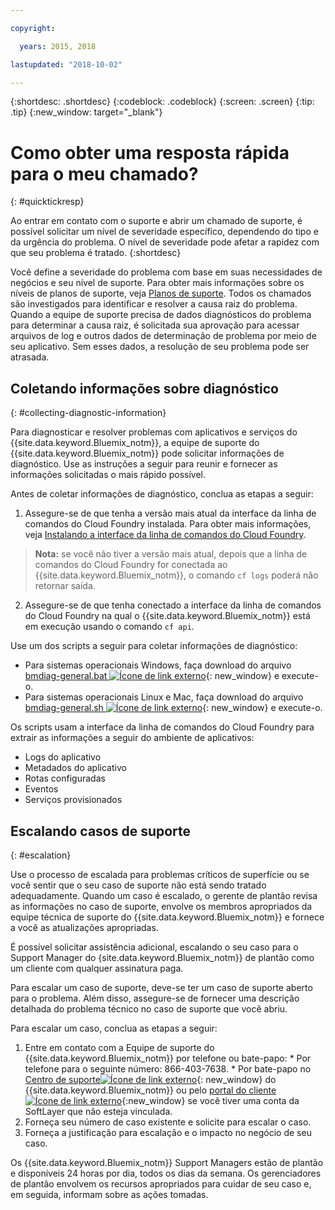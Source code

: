 ```yaml
---

copyright:

  years: 2015, 2018

lastupdated: "2018-10-02"

---
```



{:shortdesc: .shortdesc}
{:codeblock: .codeblock}
{:screen: .screen}
{:tip: .tip}
{:new_window: target="_blank"}


# Como obter uma resposta rápida para o meu chamado?
{: #quicktickresp}

Ao entrar em contato com o suporte e abrir um chamado de suporte, é possível solicitar um nível de severidade específico, dependendo do tipo e da urgência do problema. O nível de severidade pode afetar a rapidez com que seu problema é tratado.
{:shortdesc}

Você define a severidade do problema com base em suas necessidades de negócios e seu nível de suporte. Para obter mais informações sobre os níveis de planos de suporte, veja [Planos de suporte](/docs/get-support/index.html). Todos os chamados são investigados para identificar e resolver a causa raiz do problema. Quando a equipe de suporte precisa de dados diagnósticos do problema para determinar a causa raiz, é solicitada sua aprovação para acessar arquivos de log e outros dados de determinação de problema por meio de seu aplicativo. Sem esses dados, a resolução de seu problema pode ser atrasada.

## Coletando informações sobre diagnóstico
{: #collecting-diagnostic-information}

Para diagnosticar e resolver problemas com aplicativos e serviços do {{site.data.keyword.Bluemix_notm}}, a equipe de suporte do {{site.data.keyword.Bluemix_notm}} pode solicitar informações de diagnóstico. Use as instruções a seguir para reunir e fornecer as informações solicitadas o mais rápido possível.

Antes de coletar informações de diagnóstico, conclua as etapas a seguir:

1. Assegure-se de que tenha a versão mais atual da interface da linha de comandos do Cloud Foundry instalada. Para obter mais informações, veja [Instalando a interface da linha de comandos do Cloud Foundry](/docs/starters/install_cli.html).
>**Nota:** se você não tiver a versão mais atual, depois que a linha de comandos do Cloud Foundry for conectada ao {{site.data.keyword.Bluemix_notm}}, o comando `cf logs` poderá não retornar saída.
2. Assegure-se de que tenha conectado a interface da linha de comandos do Cloud Foundry na qual o {{site.data.keyword.Bluemix_notm}} está em execução usando o comando `cf api`.

Use um dos scripts a seguir para coletar informações de diagnóstico:

  * Para sistemas operacionais Windows, faça download do arquivo [bmdiag-general.bat ![Ícone de link externo](../icons/launch-glyph.svg "Ícone de link externo")](http://bluemix-mustgather.mybluemix.net/mustgather/general/bmdiag-general.bat){: new_window} e execute-o.
  * Para sistemas operacionais Linux e Mac, faça download do arquivo [bmdiag-general.sh ![Ícone de link externo](../icons/launch-glyph.svg "Ícone de link externo")](http://bluemix-mustgather.mybluemix.net/mustgather/general/bmdiag-general.sh){: new_window} e execute-o.

Os scripts usam a interface da linha de comandos do Cloud Foundry para extrair as informações a seguir do ambiente de aplicativos:
  * Logs do aplicativo
  * Metadados do aplicativo
  * Rotas configuradas
  * Eventos
  * Serviços provisionados

## Escalando casos de suporte
{: #escalation}

Use o processo de escalada para problemas críticos de superfície ou se você sentir que o seu caso de suporte não está sendo tratado adequadamente. Quando um caso é escalado, o gerente de plantão revisa as informações no caso de suporte, envolve os membros apropriados da equipe técnica de suporte do {{site.data.keyword.Bluemix_notm}} e fornece a você as atualizações apropriadas.

É possível solicitar assistência adicional, escalando o seu caso para o Support Manager do {site.data.keyword.Bluemix_notm}} de plantão como um cliente com qualquer assinatura paga. 

Para escalar um caso de suporte, deve-se ter um caso de suporte aberto para o problema. Além disso, assegure-se de fornecer uma descrição detalhada do problema técnico no caso de suporte que você abriu.

 Para escalar um caso, conclua as etapas a seguir:

  1. Entre em contato com a Equipe de suporte do {{site.data.keyword.Bluemix_notm}} por telefone ou bate-papo:
    * Por telefone para o seguinte número: 866-403-7638.
    * Por bate-papo no [Centro de suporte![Ícone de link externo](../icons/launch-glyph.svg "Ícone de link externo")](https://console.bluemix.net/unifiedsupport/supportcenter){: new_window} do {{site.data.keyword.Bluemix_notm}} ou pelo [portal do cliente ![Ícone de link externo](../icons/launch-glyph.svg)](https://control.softlayer.com/){:new_window} se você tiver uma conta da SoftLayer que não esteja vinculada.
  2. Forneça seu número de caso existente e solicite para escalar o caso.
  3. Forneça a justificação para escalação e o impacto no negócio de seu caso.

Os {{site.data.keyword.Bluemix_notm}} Support Managers estão de plantão e disponíveis 24 horas por dia, todos os dias da semana. Os gerenciadores de plantão envolvem os recursos apropriados para cuidar de seu caso e, em seguida, informam sobre as ações tomadas.
